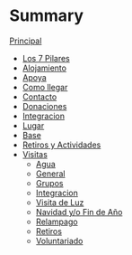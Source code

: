 # Summary

<!--
SPDX-FileCopyrightText: Robin Vobruba <hoijui.quaero@gmail.com>

SPDX-License-Identifier: CC-BY-SA-4.0
-->

<!--
NOTE:
This file was auto-generated with script
"run/generate_summary";
do not edit manually!
-->

[Principal](index.md)

- [Los 7 Pilares](7-pilares.md)
- [Alojamiento](alojamiento.md)
- [Apoya](apoya-con-1-euro-al-mes.md)
- [Como llegar](como-llegar.md)
- [Contacto](contacto.md)
- [Donaciones](donaciones.md)
- [Integracion](integracion.md)
- [Lugar](lugar.md)
- [Base](proyecto-base.md)
- [Retiros y Actividades](retiros-y-actividades.md)
- [Visitas](visitas/index.md)
  - [Agua](visitas/agua.md)
  - [General](visitas/general.md)
  - [Grupos](visitas/grupos.md)
  - [Integracion](visitas/integracion.md)
  - [Visita de Luz](visitas/luz.md)
  - [Navidad y/o Fin de Año](visitas/navidad.md)
  - [Relampago](visitas/relampago.md)
  - [Retiros](visitas/retiros.md)
  - [Voluntariado](visitas/voluntariado.md)
